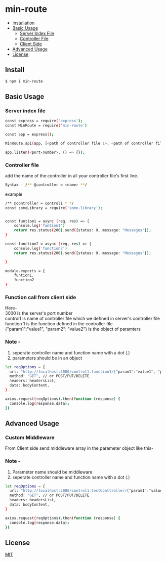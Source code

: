 # min-route

* [Installation](#install)
* [Basic Usage](#basic-usage)
    * [Server Index File](#server-index-file)
    * [Controller File](#controller-file)
    * [Client Side](#function-call-from-client-side)
* [Advanced Usage](#advanced-usage)
* [License](#license)


## Install
```sh
$ npm i min-route
```

## Basic Usage
### Server index file
```sh
const express = require('express');
const MinRoute = require('min-route')

const app = express();

MinRoute.api(app, [<path of controller file 1>, <path of controller file 2>, ...... <path of controller file n>])

app.listen(<port-number>, () => {});
```
### Controller file
add the name of the controller in all your controller file's first line.

```sh
Syntax - /** @controller = <name> **/
```
example
```sh
/** @controller = control1 * */
const someLibrary = require('some-library');


const funtion1 = async (req, res) => {
    console.log('funtion1')
    return res.status(200).send({status: 0, message: "Messages"});
}

const function2 = async (req, res) => {
    console.log('function2')
    return res.status(200).send({status: 0, message: "Messages"});

}

module.exports = {
    funtion1,
    function2
}
```
### Function call from client side

Here- \
3000 is the server's port number \
control1 is name of controller file which we defined in server's controller file \
function 1 is the function defined in the controller file \
{"param1":"value1", "param2": "value2"} is the object of paramters

### Note -
1. seperate controller name and function name with a dot (.)
2. parameters should be in an object


```sh
let reqOptions = {
  url: "http://localhost:3000/control1.function1/{"param1":"value1", "param2": "value2"}",
  method: "GET", // or POST/PUT/DELETE
  headers: headersList,
  data: bodyContent,
}

axios.request(reqOptions).then(function (response) {
  console.log(response.data);
})
```

## Advanced Usage
### Custom Middleware
From Client side send middleware array in the parameter object like this-

### Note -
1. Parameter name should be middleware
2. seperate controller name and function name with a dot (.)

```sh
let reqOptions = {
  url: "http://localhost:3000/control1.testConttroller/{"param1":"value1", "param2": "value2", "middleware": ["control2.multerFunction", "control3.authenticateFunction"]}",
  method: "GET", // or POST/PUT/DELETE
  headers: headersList,
  data: bodyContent,
}

axios.request(reqOptions).then(function (response) {
  console.log(response.data);
})
```

## License

[MIT](LICENSE)